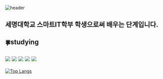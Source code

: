   ![header](https://capsule-render.vercel.app/api?type=slice&color=auto&height=300&section=header&text=MyProfil&fontSize=70&fontAlign=80&fontAlignY=2&rotate=19)

<h2>세명대학교 스마트IT학부 학생으로써 배우는 단계입니다.</h2>


<h2>🍀studying </h2>
<h2>   <img src="https://img.shields.io/badge/C언어-61DAFB?style=flat&logo=C&logoColor=white"/>    <img src="https://img.shields.io/badge/C++-00599C?style=flat&logo=cplusplus&logoColor=white"/>
<img src="https://img.shields.io/badge/Java-F7DF1E?style=flat&logo=javascript&logoColor=white"/> <img src="https://img.shields.io/badge/python-3776AB?style=flat&logo=python&logoColor=white"/>
 <img src="https://img.shields.io/badge/github-181717?style=flat&logo=github&logoColor=white"/> </h2>

[![Top Langs](https://github-readme-stats.vercel.app/api/top-langs/?username=JSblow001&layout=compact)](https://github.com/Jsblow001/github-readme-stats)
